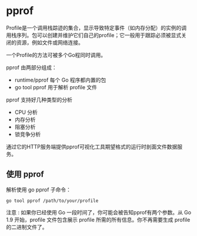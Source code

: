 # pprof
Profile是一个调用栈踪迹的集合，显示导致特定事件（如内存分配）的实例的调用栈序列。包可以创建并维护它们自己的profile；它一般用于跟踪必须被显式关闭的资源，例如文件或网络连接。

一个Profile的方法可被多个Go程同时调用。

pprof 由两部分组成：
- runtime/pprof 每个 Go 程序都内置的包
- go tool pprof 用于解析 profile 文件

pprof 支持好几种类型的分析
- CPU 分析
- 内存分析
- 阻塞分析
- 锁竞争分析

通过它的HTTP服务端提供pprof可视化工具期望格式的运行时剖面文件数据服务。
## 使用 pprof
解析使用 go pprof 子命令：
```
go tool pprof /path/to/your/profile
```
注意 : 如果你已经使用 Go 一段时间了，你可能会被告知pprof有两个参数。从 Go 1.9 开始，profile 文件包含展示 profile 所需的所有信息。你不再需要生成 profile 的二进制文件了。